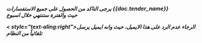 <h5 style="text-aling:right" تنبية: </h5>
<p style="text-aling:right"> يرجى التاكد من الحصول على جميع الاستفسارات   {{doc.tender_name}}<br> حيث والفترة ستنتهي خلال اسبوع</p>

< style="text-aling:right"><strong>الرجاء عدم الرد على هذا الايميل، حيث وانه ايميل يرسل تلقائياُ من النظام </strong></p>
